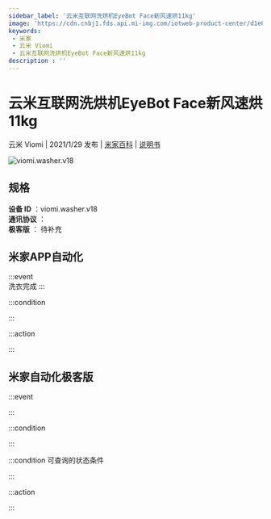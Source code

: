 ```yaml
---
sidebar_label: '云米互联网洗烘机EyeBot Face新风速烘11kg'
image: 'https://cdn.cnbj1.fds.api.mi-img.com/iotweb-product-center/d1e653afb1af852a7d91bad53f6cebb5_168_168.png?GalaxyAccessKeyId=AKVGLQWBOVIRQ3XLEW&Expires=9223372036854775807&Signature=s6iu9wP4krDoY29Yd8ytbJi7QGg='
keywords: 
 - 米家
 - 云米 Viomi
 - 云米互联网洗烘机EyeBot Face新风速烘11kg
description : ''
---
```

# 云米互联网洗烘机EyeBot Face新风速烘11kg

云米 Viomi | 2021/1/29 发布 | [米家百科](https://home.mi.com/webapp/content/baike/product/index.html?model=viomi.washer.v18) | [说明书](https://home.mi.com/views/introduction.html?model=viomi.washer.v18&region=cn)

![viomi.washer.v18](https://cdn.cnbj1.fds.api.mi-img.com/iotweb-product-center/d1e653afb1af852a7d91bad53f6cebb5_168_168.png?GalaxyAccessKeyId=AKVGLQWBOVIRQ3XLEW&Expires=9223372036854775807&Signature=s6iu9wP4krDoY29Yd8ytbJi7QGg=)

## 规格  
> 
**设备 ID** ：viomi.washer.v18  
**通讯协议** ：  
**极客版**  ： 待补充 


## 米家APP自动化  

:::event  
洗衣完成
:::

:::condition  

:::

:::action   

:::

## 米家自动化极客版  

:::event  

:::

:::condition  

:::

:::condition 可查询的状态条件  

:::

:::action  

:::

        
